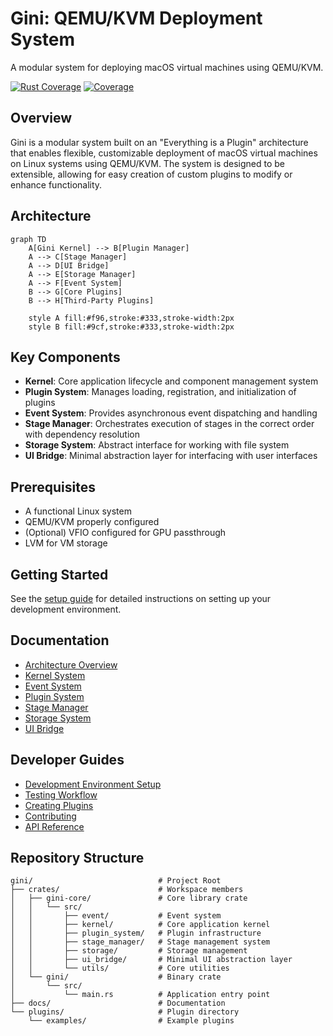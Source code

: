# Gini: QEMU/KVM Deployment System

A modular system for deploying macOS virtual machines using QEMU/KVM.

[![Rust Coverage](https://github.com/kunihir0/gini/actions/workflows/rust-coverage.yml/badge.svg)](https://github.com/kunihir0/gini/actions/workflows/rust-coverage.yml)
[![Coverage](https://img.shields.io/endpoint?url=https://raw.githubusercontent.com/kunihir0/gini/gh-pages/coverage.json)](https://kunihir0.github.io/gini/)

## Overview

Gini is a modular system built on an "Everything is a Plugin" architecture that enables flexible, customizable deployment of macOS virtual machines on Linux systems using QEMU/KVM. The system is designed to be extensible, allowing for easy creation of custom plugins to modify or enhance functionality.

## Architecture

```mermaid
graph TD
    A[Gini Kernel] --> B[Plugin Manager]
    A --> C[Stage Manager]
    A --> D[UI Bridge]
    A --> E[Storage Manager]
    A --> F[Event System]
    B --> G[Core Plugins]
    B --> H[Third-Party Plugins]
    
    style A fill:#f96,stroke:#333,stroke-width:2px
    style B fill:#9cf,stroke:#333,stroke-width:2px
```

## Key Components

- **Kernel**: Core application lifecycle and component management system
- **Plugin System**: Manages loading, registration, and initialization of plugins
- **Event System**: Provides asynchronous event dispatching and handling
- **Stage Manager**: Orchestrates execution of stages in the correct order with dependency resolution
- **Storage System**: Abstract interface for working with file system
- **UI Bridge**: Minimal abstraction layer for interfacing with user interfaces

## Prerequisites

- A functional Linux system
- QEMU/KVM properly configured
- (Optional) VFIO configured for GPU passthrough
- LVM for VM storage

## Getting Started

See the [setup guide](docs/setup-guide.md) for detailed instructions on setting up your development environment.

## Documentation

- [Architecture Overview](docs/architecture.md)
- [Kernel System](docs/kernel-system.md)
- [Event System](docs/event-system.md)
- [Plugin System](docs/plugin-system.md)
- [Stage Manager](docs/stage-manager.md)
- [Storage System](docs/storage-system.md)
- [UI Bridge](docs/ui-bridge.md)

## Developer Guides

- [Development Environment Setup](docs/setup-guide.md)
- [Testing Workflow](docs/testing-guide.md)
- [Creating Plugins](docs/plugin-creation-guide.md)
- [Contributing](docs/contributing.md)
- [API Reference](docs/api-reference.md)

## Repository Structure

```
gini/                            # Project Root
├── crates/                      # Workspace members
│   ├── gini-core/               # Core library crate
│   │   └── src/
│   │       ├── event/           # Event system
│   │       ├── kernel/          # Core application kernel
│   │       ├── plugin_system/   # Plugin infrastructure
│   │       ├── stage_manager/   # Stage management system
│   │       ├── storage/         # Storage management
│   │       ├── ui_bridge/       # Minimal UI abstraction layer
│   │       └── utils/           # Core utilities
│   └── gini/                    # Binary crate
│       └── src/
│           └── main.rs          # Application entry point
├── docs/                        # Documentation
└── plugins/                     # Plugin directory
    └── examples/                # Example plugins